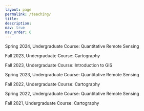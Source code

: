 ```yaml
---
layout: page
permalink: /teaching/
title: 
description: 
nav: true
nav_order: 6
---
```


Spring 2024, Undergraduate Course: Quantitative Remote Sensing

Fall 2023, Undergraduate Course: Cartography

Fall 2023, Undergraduate Course: Introduction to GIS

Spring 2023, Undergraduate Course: Quantitative Remote Sensing

Fall 2022, Undergraduate Course: Cartography

Spring 2022, Undergraduate Course: Quantitative Remote Sensing

Fall 2021, Undergraduate Course: Cartography
